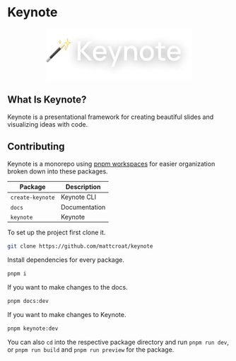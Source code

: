 # Keynote

<div align="center">
 <img src="packages/docs/static/logo.png" alt="Keynote logo">
</div>

## What Is Keynote?

Keynote is a presentational framework for creating beautiful slides and visualizing ideas with code.

## Contributing

Keynote is a monorepo using [pnpm workspaces](https://pnpm.io/workspaces) for easier organization broken down into these packages.

| Package          | Description   |
| ---------------- | ------------- |
| `create-keynote` | Keynote CLI   |
| `docs`           | Documentation |
| `keynote`        | Keynote       |

To set up the project first clone it.

```sh
git clone https://github.com/mattcroat/keynote
```

Install dependencies for every package.

```sh
pnpm i
```

If you want to make changes to the docs.

```sh
pnpm docs:dev
```

If you want to make changes to Keynote.

```sh
pnpm keynote:dev
```

You can also `cd` into the respective package directory and run `pnpm run dev`, or `pnpm run build` and `pnpm run preview` for the package.
